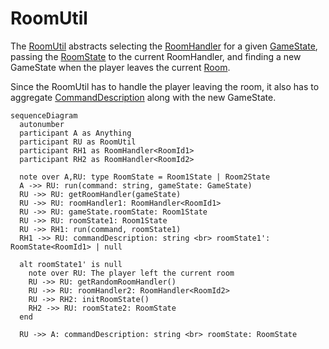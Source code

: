# RoomUtil

The [RoomUtil](../src/utils/roomUtil.ts) abstracts selecting the [RoomHandler](./roomHandler.md) for a given [GameState](../data/GameState.md),
passing the [RoomState](../data/roomState.md) to the current RoomHandler,
and finding a new GameState when the player leaves the current [Room](../data/Room.md).

Since the RoomUtil has to handle the player leaving the room,
it also has to aggregate  [CommandDescription](../data/commandDescription.md) along with the new GameState.

```mermaid
sequenceDiagram
  autonumber
  participant A as Anything
  participant RU as RoomUtil
  participant RH1 as RoomHandler<RoomId1>
  participant RH2 as RoomHandler<RoomId2>

  note over A,RU: type RoomState = Room1State | Room2State
  A ->> RU: run(command: string, gameState: GameState)
  RU ->> RU: getRoomHandler(gameState)
  RU ->> RU: roomHandler1: RoomHandler<RoomId1>
  RU ->> RU: gameState.roomState: Room1State
  RU ->> RU: roomState1: Room1State
  RU ->> RH1: run(command, roomState1)
  RH1 ->> RU: commandDescription: string <br> roomState1': RoomState<RoomId1> | null

  alt roomState1' is null
    note over RU: The player left the current room
    RU ->> RU: getRandomRoomHandler()
    RU ->> RU: roomHandler2: RoomHandler<RoomId2>
    RU ->> RH2: initRoomState()
    RH2 ->> RU: roomState2: RoomState
  end

  RU ->> A: commandDescription: string <br> roomState: RoomState
```
